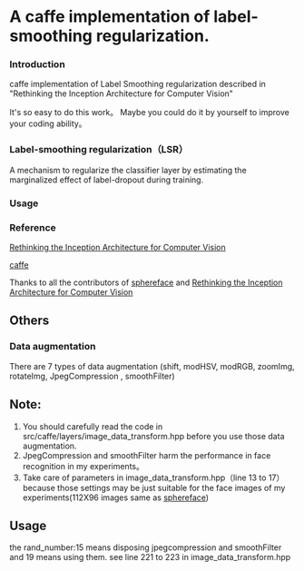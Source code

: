 # A caffe implementation of label-smoothing regularization. 

### Introduction
caffe implementation of Label Smoothing regularization described in "Rethinking the Inception Architecture for Computer Vision" 

It's so easy to do this work。 Maybe you could do it by yourself to improve your coding ability。

### Label-smoothing regularization（LSR）
 A mechanism to regularize the classifier layer by estimating the marginalized effect of label-dropout during training.
 
### Usage


### Reference 
[Rethinking the Inception Architecture for Computer Vision](https://www.cv-foundation.org/openaccess/content_cvpr_2016/papers/Szegedy_Rethinking_the_Inception_CVPR_2016_paper.pdf)

[caffe](https://github.com/BVLC/caffe)

Thanks to all the contributors of [sphereface](https://github.com/wy1iu/sphereface) and [Rethinking the Inception Architecture for Computer Vision](https://www.cv-foundation.org/openaccess/content_cvpr_2016/papers/Szegedy_Rethinking_the_Inception_CVPR_2016_paper.pdf)
 
## Others 
### Data augmentation
There are 7 types of data augmentation (shift, modHSV, modRGB, zoomImg, rotateImg, JpegCompression , smoothFilter)
## Note: 
  1. You should carefully read the code in src/caffe/layers/image_data_transform.hpp  before you use those data augmentation.
  2. JpegCompression and smoothFilter harm the performance in face recognition in my experiments。
  3. Take care of parameters in image_data_transform.hpp（line 13 to 17） because those settings may be just suitable for the face images of my experiments(112X96 images same as [sphereface](https://github.com/wy1iu/sphereface))   
## Usage

the rand_number:15 means disposing jpegcompression and smoothFilter and 19 means using them. see line 221 to 223 in  image_data_transform.hpp
